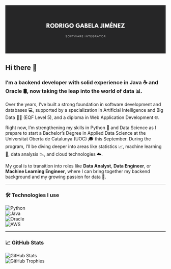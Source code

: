 
<img src="https://github.com/rorouser/rorouser/raw/master/1.png">

## Hi there 👋

### I’m a backend developer with solid experience in Java ☕ and Oracle 🛢️, now taking the leap into the world of data 📊.

Over the years, I’ve built a strong foundation in software development and databases 💻, supported by a specialization in Artificial Intelligence and Big Data 🤖📡 (EQF Level 5), and a diploma in Web Application Development 🌐.

Right now, I’m strengthening my skills in Python 🐍 and Data Science as I prepare to start a Bachelor’s Degree in Applied Data Science at the Universitat Oberta de Catalunya (UOC) 🎓 this September. During the program, I’ll be diving deeper into areas like statistics 📈, machine learning 🧠, data analysis 📉, and cloud technologies ☁️.

My goal is to transition into roles like **Data Analyst**, **Data Engineer**, or **Machine Learning Engineer**, where I can bring together my backend background and my growing passion for data 🚀.

---

### 🛠️ Technologies I use  
![Python](https://img.shields.io/badge/-Python-black?style=flat-square&logo=python)  
![Java](https://img.shields.io/badge/-Java-black?style=flat-square&logo=java)  
![Oracle](https://img.shields.io/badge/-Oracle-black?style=flat-square&logo=oracle)  
![AWS](https://img.shields.io/badge/-AWS-black?style=flat-square&logo=amazon-aws)  

---

### 📈 GitHub Stats  
![GitHub Stats](https://github-readme-stats.vercel.app/api?username=rorouser&show_icons=true&theme=radical)  
![GitHub Trophies](https://github-profile-trophy.vercel.app/?username=rorouser&theme=radical)
